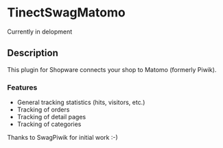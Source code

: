 # TinectSwagMatomo
Currently in delopment

## Description
This plugin for Shopware connects your shop to Matomo (formerly Piwik).

### Features
- General tracking statistics (hits, visitors, etc.)
- Tracking of orders
- Tracking of detail pages
- Tracking of categories


Thanks to SwagPiwik for initial work :-)